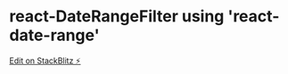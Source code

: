 # react-DateRangeFilter using 'react-date-range'

[Edit on StackBlitz ⚡️](https://stackblitz.com/edit/react-aw2app)
